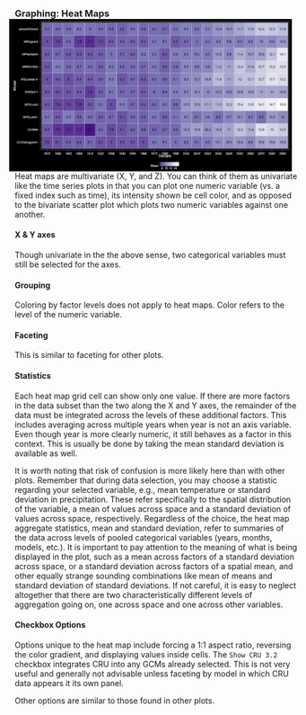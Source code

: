### Graphing: Heat Maps <img style="float: right; padding-left: 10px; padding-right: 10px" src="img/plotHM_example_1_black.png" width="1000"/>
Heat maps are multivariate (X, Y, and Z).
You can think of them as univariate like the time series plots in that you can plot one numeric variable (vs. a fixed index such as time), its intensity shown be cell color,
and as opposed to the bivariate scatter plot which plots two numeric variables against one another.

#### X & Y axes
Though univariate in the the above sense, two categorical variables must still be selected for the axes.

#### Grouping
Coloring by factor levels does not apply to heat maps. Color refers to the level of the numeric variable.

#### Faceting
This is similar to faceting for other plots.

#### Statistics
Each heat map grid cell can show only one value.
If there are more factors in the data subset than the two along the X and Y axes, the remainder of the data must be integrated across the levels of these additional factors.
This includes averaging across multiple years when year is not an axis variable. Even though year is more clearly numeric, it still behaves as a factor in this context.
This is usually be done by taking the mean standard deviation is available as well.

It is worth noting that risk of confusion is more likely here than with other plots.
Remember that during data selection, you may choose a statistic regarding your selected variable, e.g., mean temperature or standard deviation in precipitation.
These refer specifically to the spatial distribution of the variable, a mean of values across space and a standard deviation of values across space, respectively.
Regardless of the choice, the heat map aggregate statistics, mean and standard deviation, refer to summaries of the data across levels of pooled categorical variables (years, months, models, etc.).
It is important to pay attention to the meaning of what is being displayed in the plot, such as a mean across factors of a standard deviation across space,
or a standard deviation across factors of a spatial mean, and other equally strange sounding combinations like mean of means and standard deviation of standard deviations.
If not careful, it is easy to neglect altogether that there are two characteristically different levels of aggregation going on, one across space and one across other variables.

#### Checkbox Options
Options unique to the heat map include forcing a 1:1 aspect ratio, reversing the color gradient, and displaying values inside cells.
The `Show CRU 3.2` checkbox integrates CRU into any GCMs already selected.
This is not very useful and generally not advisable unless faceting by model in which CRU data appears it its own panel.

Other options are similar to those found in other plots.
